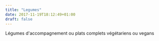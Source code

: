 ```yaml
---
title: "Legumes"
date: 2017-11-19T18:12:49+01:00
draft: false
---
```

Légumes d'accompagnement ou plats complets végétariens ou vegans
